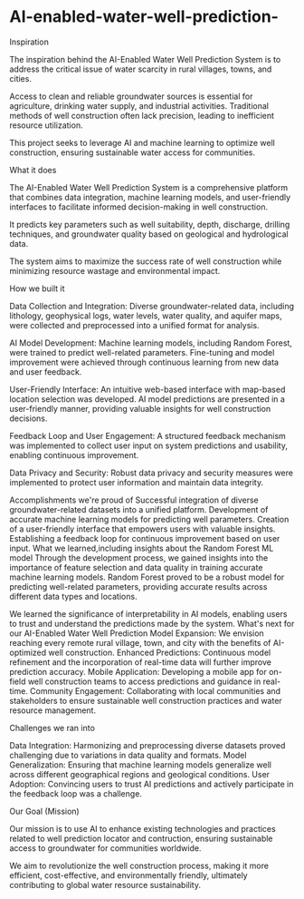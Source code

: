 # AI-enabled-water-well-prediction-

 Inspiration
 
The inspiration behind the AI-Enabled Water Well Prediction System is to address the critical issue of water scarcity in rural villages, towns, and cities.

Access to clean and reliable groundwater sources is essential for agriculture, drinking water supply, and industrial activities.
Traditional methods of well construction often lack precision, leading to inefficient resource utilization.

This project seeks to leverage AI and machine learning to optimize well construction, ensuring sustainable water access for communities.

What it does

The AI-Enabled Water Well Prediction System is a comprehensive platform that combines data integration, machine learning models, and user-friendly interfaces to facilitate informed decision-making in well construction.

It predicts key parameters such as well suitability, depth, discharge, drilling techniques, and groundwater quality based on geological and hydrological data.

The system aims to maximize the success rate of well construction while minimizing resource wastage and environmental impact.

How we built it

Data Collection and Integration: Diverse groundwater-related data, including lithology, geophysical logs, water levels, water quality, and aquifer maps, were collected and preprocessed into a unified format for analysis.

AI Model Development: Machine learning models, including Random Forest, were trained to predict well-related parameters. Fine-tuning and model improvement were achieved through continuous learning from new data and user feedback.

User-Friendly Interface: An intuitive web-based interface with map-based location selection was developed. AI model predictions are presented in a user-friendly manner, providing valuable insights for well construction decisions.

Feedback Loop and User Engagement: A structured feedback mechanism was implemented to collect user input on system predictions and usability, enabling continuous improvement.

Data Privacy and Security: Robust data privacy and security measures were implemented to protect user information and maintain data integrity.

Accomplishments we're proud of
Successful integration of diverse groundwater-related datasets into a unified platform.
Development of accurate machine learning models for predicting well parameters.
Creation of a user-friendly interface that empowers users with valuable insights.
Establishing a feedback loop for continuous improvement based on user input.
What we learned,including insights about the Random Forest ML model
Through the development process, we gained insights into the importance of feature selection and data quality in training accurate machine learning models.
Random Forest proved to be a robust model for predicting well-related parameters, providing accurate results across different data types and locations.

We learned the significance of interpretability in AI models, enabling users to trust and understand the predictions made by the system.
What's next for our AI-Enabled Water Well Prediction Model
Expansion: We envision reaching every remote rural village, town, and city with the benefits of AI-optimized well construction.
Enhanced Predictions: Continuous model refinement and the incorporation of real-time data will further improve prediction accuracy.
Mobile Application: Developing a mobile app for on-field well construction teams to access predictions and guidance in real-time.
Community Engagement: Collaborating with local communities and stakeholders to ensure sustainable well construction practices and water resource management.

Challenges we ran into

Data Integration: Harmonizing and preprocessing diverse datasets proved challenging due to variations in data quality and formats.
Model Generalization: Ensuring that machine learning models generalize well across different geographical regions and geological conditions.
User Adoption: Convincing users to trust AI predictions and actively participate in the feedback loop was a challenge.

Our Goal (Mission)

Our mission is to use AI to enhance existing technologies and practices related to well prediction locator and contruction, ensuring sustainable access to groundwater for communities worldwide.

We aim to revolutionize the well construction process, making it more efficient, cost-effective, and environmentally friendly, ultimately contributing to global water resource sustainability.
